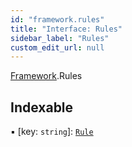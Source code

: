 ```yaml
---
id: "framework.rules"
title: "Interface: Rules"
sidebar_label: "Rules"
custom_edit_url: null
---
```


[Framework](../modules/framework.md).Rules

## Indexable

▪ [key: `string`]: [`Rule`](rule.md)
